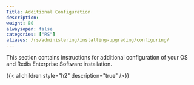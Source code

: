 ```yaml
---
Title: Additional Configuration
description:
weight: 80
alwaysopen: false
categories: ["RS"]
aliases: /rs/administering/installing-upgrading/configuring/
---
```

This section contains instructions for additional configuration of your OS and Redis Enterprise Software installation.

{{< allchildren style="h2" description="true" />}}
